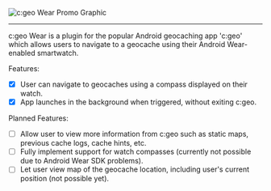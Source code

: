 ![c:geo Wear Promo Graphic](http://i.imgur.com/oxs1d46.png)
- - -

c:geo Wear is a plugin for the popular Android geocaching app 'c:geo' which allows users to navigate to a geocache using their Android Wear-enabled smartwatch.

Features:

- [x] User can navigate to geocaches using a compass displayed on their watch.
- [x] App launches in the background when triggered, without exiting c:geo.

Planned Features:

- [ ] Allow user to view more information from c:geo such as static maps, previous cache logs, cache hints, etc.
- [ ] Fully implement support for watch compasses (currently not possible due to Android Wear SDK problems).
- [ ] Let user view map of the geocache location, including user's current position (not possible yet).